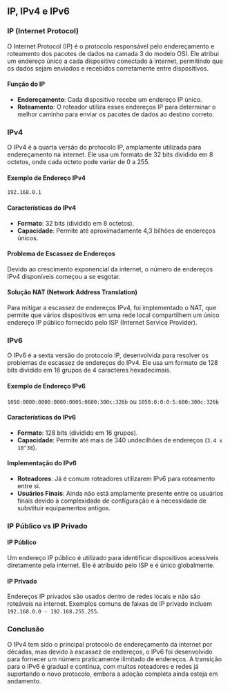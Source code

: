 ## IP, IPv4 e IPv6

### IP (Internet Protocol)

O Internet Protocol (IP) é o protocolo responsável pelo endereçamento e roteamento dos pacotes de dados na camada 3 do modelo OSI. Ele atribui um endereço único a cada dispositivo conectado à internet, permitindo que os dados sejam enviados e recebidos corretamente entre dispositivos.

#### Função do IP
- **Endereçamento**: Cada dispositivo recebe um endereço IP único.
- **Roteamento**: O roteador utiliza esses endereços IP para determinar o melhor caminho para enviar os pacotes de dados ao destino correto.

### IPv4

O IPv4 é a quarta versão do protocolo IP, amplamente utilizada para endereçamento na internet. Ele usa um formato de 32 bits dividido em 8 octetos, onde cada octeto pode variar de 0 a 255.

#### Exemplo de Endereço IPv4
`192.168.0.1`

#### Características do IPv4
- **Formato**: 32 bits (dividido em 8 octetos).
- **Capacidade**: Permite até aproximadamente 4,3 bilhões de endereços únicos.

#### Problema de Escassez de Endereços
Devido ao crescimento exponencial da internet, o número de endereços IPv4 disponíveis começou a se esgotar.

#### Solução NAT (Network Address Translation)
Para mitigar a escassez de endereços IPv4, foi implementado o NAT, que permite que vários dispositivos em uma rede local compartilhem um único endereço IP público fornecido pelo ISP (Internet Service Provider).

### IPv6

O IPv6 é a sexta versão do protocolo IP, desenvolvida para resolver os problemas de escassez de endereços do IPv4. Ele usa um formato de 128 bits dividido em 16 grupos de 4 caracteres hexadecimais.

#### Exemplo de Endereço IPv6
`1050:0000:0000:0000:0005:0600:300c:326b` ou `1050:0:0:0:5:600:300c:326b`

#### Características do IPv6
- **Formato**: 128 bits (dividido em 16 grupos).
- **Capacidade**: Permite até mais de 340 undecilhões de endereços (`3.4 x 10^38`).

#### Implementação do IPv6
- **Roteadores**: Já é comum roteadores utilizarem IPv6 para roteamento entre si.
- **Usuários Finais**: Ainda não está amplamente presente entre os usuários finais devido à complexidade de configuração e à necessidade de substituir equipamentos antigos.

### IP Público vs IP Privado

#### IP Público
Um endereço IP público é utilizado para identificar dispositivos acessíveis diretamente pela internet. Ele é atribuído pelo ISP e é único globalmente.

#### IP Privado
Endereços IP privados são usados dentro de redes locais e não são roteáveis na internet. Exemplos comuns de faixas de IP privado incluem `192.168.0.0 - 192.168.255.255`.

### Conclusão

O IPv4 tem sido o principal protocolo de endereçamento da internet por décadas, mas devido à escassez de endereços, o IPv6 foi desenvolvido para fornecer um número praticamente ilimitado de endereços. A transição para o IPv6 é gradual e contínua, com muitos roteadores e redes já suportando o novo protocolo, embora a adoção completa ainda esteja em andamento.
